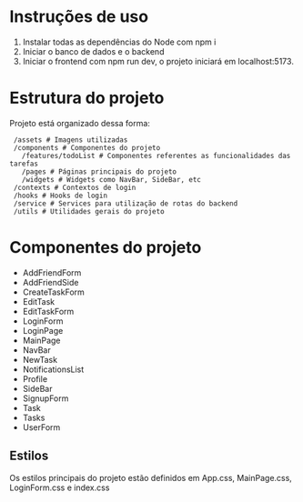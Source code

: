 # Instruções de uso

1. Instalar todas as dependências do Node com npm i
2. Iniciar o banco de dados e o backend
3. Iniciar o frontend com npm run dev, o projeto iniciará em localhost:5173.

# Estrutura do projeto

Projeto está organizado dessa forma:
```/src
 /assets # Imagens utilizadas
 /components # Componentes do projeto
   /features/todoList # Componentes referentes as funcionalidades das tarefas
   /pages # Páginas principais do projeto
   /widgets # Widgets como NavBar, SideBar, etc
 /contexts # Contextos de login
 /hooks # Hooks de login
 /service # Services para utilização de rotas do backend
 /utils # Utilidades gerais do projeto
```

# Componentes do projeto
- AddFriendForm
- AddFriendSide
- CreateTaskForm
- EditTask
- EditTaskForm
- LoginForm
- LoginPage
- MainPage
- NavBar
- NewTask
- NotificationsList
- Profile
- SideBar
- SignupForm
- Task
- Tasks
- UserForm

## Estilos
Os estilos principais do projeto estão definidos em App.css, MainPage.css, LoginForm.css e index.css
